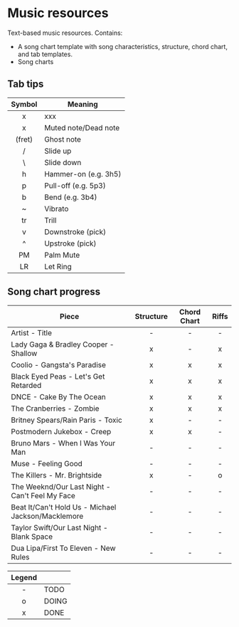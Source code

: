 # Music resources

Text-based music resources. Contains:
* A song chart template with song characteristics, structure, chord chart, and tab templates.
* Song charts

## Tab tips

| Symbol | Meaning                                          |
|:------:|--------------------------------------------------|
|   x    | xxx                                              |
|   x    | Muted note/Dead note                             |
| (fret) | Ghost note                                       |
|   /    | Slide up                                         |
|   \    | Slide down                                       |
|   h    | Hammer-on (e.g. 3h5)                             |
|   p    | Pull-off (e.g. 5p3)                              |
|   b    | Bend (e.g. 3b4)                                  |
|   ~    | Vibrato                                          |
|   tr   | Trill                                            |
|   v    | Downstroke (pick)                                |
|   ^    | Upstroke (pick)                                  |
|   PM   | Palm Mute                                        |
|   LR   | Let Ring                                         |

## Song chart progress

| Piece                	                                    | Structure | Chord Chart | Riffs |
|-----------------------------------------------------------|:---------:|:-----------:|:-----:|
| Artist - Title                                            | -         | -           | -     |
| Lady Gaga & Bradley Cooper - Shallow                      | x         | -           | x     |
| Coolio - Gangsta's Paradise                               | x         | x           | x     |
| Black Eyed Peas - Let's Get Retarded                      | x         | x           | x     |
| DNCE - Cake By The Ocean                                  | x         | x           | x     |
| The Cranberries - Zombie                                  | x         | x           | x     |
| Britney Spears/Rain Paris - Toxic                         | x         | -           | -     |
| Postmodern Jukebox - Creep                                | x         | x           | -     |
| Bruno Mars - When I Was Your Man                          | -         | -           | -     |
| Muse - Feeling Good                                       | -         | -           | -     |
| The Killers - Mr. Brightside                              | x         | -           | o     |
| The Weeknd/Our Last Night - Can't Feel My Face            | -         | -           | -     |
| Beat It/Can't Hold Us - Michael Jackson/Macklemore        | -         | -           | -     |
| Taylor Swift/Our Last Night - Blank Space                 | -         | -           | -     |
| Dua Lipa/First To Eleven - New Rules                      | -         | -           | -     |

| Legend |       |
|:------:|-------|
|   -    | TODO  |
|   o    | DOING |
|   x    | DONE  |